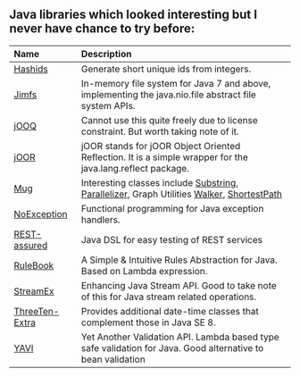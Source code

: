 ## Java libraries which looked interesting but I never have chance to try before:

| Name | Description |
| :--- | :--- |
| [Hashids](https://hashids.org/java/) | Generate short unique ids from integers. |
| [Jimfs](https://github.com/google/jimfs) | In-memory file system for Java 7 and above, implementing the java.nio.file abstract file system APIs. |
| [jOOQ](http://www.jooq.org/) | Cannot use this quite freely due to license constraint. But worth taking note of it. |
| [jOOR](https://github.com/jOOQ/jOOR) | jOOR stands for jOOR Object Oriented Reflection. It is a simple wrapper for the java.lang.reflect package. |
| [Mug](https://github.com/google/mug) | Interesting classes include [Substring](https://github.com/google/mug/wiki/Substring-Explained), [Parallelizer](https://github.com/google/mug/wiki/Parallelizer-Explained), Graph Utilities [Walker](https://google.github.io/mug/apidocs/com/google/mu/util/graph/Walker.html), [ShortestPath](https://google.github.io/mug/apidocs/com/google/mu/util/graph/ShortestPath.html) |
| [NoException](https://noexception.machinezoo.com/) |  Functional programming for Java exception handlers. | 
| [REST-assured](https://github.com/rest-assured/rest-assured) | Java DSL for easy testing of REST services |
| [RuleBook](https://github.com/deliveredtechnologies/rulebook) |  A Simple & Intuitive Rules Abstraction for Java. Based on Lambda expression. |
| [StreamEx](https://github.com/amaembo/streamex) | Enhancing Java Stream API. Good to take note of this for Java stream related operations. |
| [ThreeTen-Extra](https://www.threeten.org/threeten-extra/) |  Provides additional date-time classes that complement those in Java SE 8. |
| [YAVI](https://github.com/making/yavi) | Yet Another Validation API. Lambda based type safe validation for Java. Good alternative to bean validation |